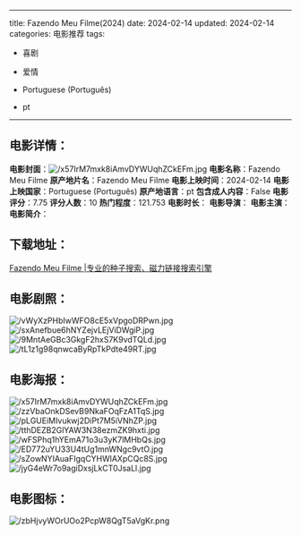 
---
title: Fazendo Meu Filme(2024)
date: 2024-02-14
updated: 2024-02-14
categories: 电影推荐
tags:
- 喜剧
- 爱情

- Portuguese (Português)
- pt
---


> 

## **电影详情**：

**电影封面**：<img src="https://image.tmdb.org/t/p/w200/x57IrM7mxk8iAmvDYWUqhZCkEFm.jpg" alt="/x57IrM7mxk8iAmvDYWUqhZCkEFm.jpg" title="/x57IrM7mxk8iAmvDYWUqhZCkEFm.jpg">
**电影名称**：Fazendo Meu Filme
**原产地片名**：Fazendo Meu Filme
**电影上映时间**：2024-02-14
**电影上映国家**：Portuguese (Português)
**原产地语言**：pt
**包含成人内容**：False
**电影评分**：7.75
**评分人数**：10
**热门程度**：121.753
**电影时长**：
**电影导演**：
**电影主演**：
**电影简介**：

## **下载地址**：
[Fazendo Meu Filme |专业的种子搜索、磁力链接搜索引擎](https://movie.amd794.com:2083/?search=Fazendo%20Meu%20Filme&ordering=&mode=match_phrase&page_size=10&page=1)
 

## **电影剧照**：
<img src="https://image.tmdb.org/t/p/original/vWyXzPHbIwWFO8cE5xVpgoDRPwn.jpg" alt="/vWyXzPHbIwWFO8cE5xVpgoDRPwn.jpg" title="/vWyXzPHbIwWFO8cE5xVpgoDRPwn.jpg"><img src="https://image.tmdb.org/t/p/original/sxAnefbue6hNYZejvLEjViDWgiP.jpg" alt="/sxAnefbue6hNYZejvLEjViDWgiP.jpg" title="/sxAnefbue6hNYZejvLEjViDWgiP.jpg"><img src="https://image.tmdb.org/t/p/original/9MntAeGBc3GkgF2hxS7K9vdTQLd.jpg" alt="/9MntAeGBc3GkgF2hxS7K9vdTQLd.jpg" title="/9MntAeGBc3GkgF2hxS7K9vdTQLd.jpg"><img src="https://image.tmdb.org/t/p/original/tL1z1g98qnwcaByRpTkPdte49RT.jpg" alt="/tL1z1g98qnwcaByRpTkPdte49RT.jpg" title="/tL1z1g98qnwcaByRpTkPdte49RT.jpg">

## **电影海报**：
<img src="https://image.tmdb.org/t/p/original/x57IrM7mxk8iAmvDYWUqhZCkEFm.jpg" alt="/x57IrM7mxk8iAmvDYWUqhZCkEFm.jpg" title="/x57IrM7mxk8iAmvDYWUqhZCkEFm.jpg"><img src="https://image.tmdb.org/t/p/original/zzVbaOnkDSevB9NkaFOqFzA1TqS.jpg" alt="/zzVbaOnkDSevB9NkaFOqFzA1TqS.jpg" title="/zzVbaOnkDSevB9NkaFOqFzA1TqS.jpg"><img src="https://image.tmdb.org/t/p/original/pLGUEiMIvukwj2DiPt7M5iVNhZP.jpg" alt="/pLGUEiMIvukwj2DiPt7M5iVNhZP.jpg" title="/pLGUEiMIvukwj2DiPt7M5iVNhZP.jpg"><img src="https://image.tmdb.org/t/p/original/tthDEZB2GlYAW3N38ezmZK9hxti.jpg" alt="/tthDEZB2GlYAW3N38ezmZK9hxti.jpg" title="/tthDEZB2GlYAW3N38ezmZK9hxti.jpg"><img src="https://image.tmdb.org/t/p/original/wFSPhq1hYEmA71o3u3yK7lMHbQs.jpg" alt="/wFSPhq1hYEmA71o3u3yK7lMHbQs.jpg" title="/wFSPhq1hYEmA71o3u3yK7lMHbQs.jpg"><img src="https://image.tmdb.org/t/p/original/ED772uYU33U4tUg1mnWNgc9vtO.jpg" alt="/ED772uYU33U4tUg1mnWNgc9vtO.jpg" title="/ED772uYU33U4tUg1mnWNgc9vtO.jpg"><img src="https://image.tmdb.org/t/p/original/sZowNYIAuaFIgqCYHWlAXpCQc8S.jpg" alt="/sZowNYIAuaFIgqCYHWlAXpCQc8S.jpg" title="/sZowNYIAuaFIgqCYHWlAXpCQc8S.jpg"><img src="https://image.tmdb.org/t/p/original/jyG4eWr7o9agiDxsjLkCT0JsaLl.jpg" alt="/jyG4eWr7o9agiDxsjLkCT0JsaLl.jpg" title="/jyG4eWr7o9agiDxsjLkCT0JsaLl.jpg">

## **电影图标**：
<img src="https://image.tmdb.org/t/p/original/zbHjvyWOrUOo2PcpW8QgT5aVgKr.png" alt="/zbHjvyWOrUOo2PcpW8QgT5aVgKr.png" title="/zbHjvyWOrUOo2PcpW8QgT5aVgKr.png">
